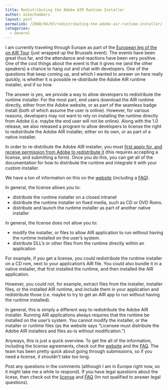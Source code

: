 ```yaml
---
title: Redistributing the Adobe AIR Runtime Installer
author: mikechambers
layout: post
permalink: /2008/04/07/redistributing-the-adobe-air-runtime-installer/
categories:
  - General
---
```



I am currently traveling through Europe as part of the [European leg of the on AIR Tour][1] (just wrapped up the Brussels event). The events have been great thus far, and the attendance and reactions have been very positive. One of the cool things about the event is that it gives me (and the other speakers) a chance to hang out and chat with developers. One of the questions that keep coming up, and which I wanted to answer on here really quickly, is whether it is possible re-distribute the Adobe AIR runtime installer, and if so how.

The answer is yes, we provide a way to allow developers to redistribute the runtime installer. For the most part, end users download the AIR runtime directly, either from the Adobe website, or as part of the seamless badge install (both of which assume the user is online). However, for various reasons, developers may not want to rely on installing the runtime directly from Adobe (i.e. maybe the end user will not be online). Along with the 1.0 release, we also released a program to allow developers to license the right to redistribute the Adobe AIR installer, either on its own, or as part of a native installer.  
<!--more-->

  
In order to re-distribute the Adobe AIR installer, you must [first apply for, and receive permission from Adobe to redistribute it][2] (this requires accepting a license, and submitting a form). Once you do this, you can get all of the documentation for how to distribute the runtime and integrate it with your custom installer.

We have a ton of information on this on the [website][3] (including a [FAQ][4]).

In general, the license allows you to:

*   distribute the runtime installer on a closed intranet
*   distribute the runtime installer on fixed media, such as CD or DVD Roms.
*   distribute and launch the runtime installer as part of another native installer

In general, the license does not allow you to:

*   modify the installer, or files to allow AIR application to run without having the runtime installed on the user&#8217;s system.
*   distribute DLL&#8217;s or other files from the runtime directly within an application

For example, if you get a license, you could redistribute the runtime installer on a CD rom, next to your application&#8217;s AIR file. You could also bundle it in a native installer, that first installed the runtime, and then installed the AIR application.

However, you could not, for example, extract files from the installer, installer files, or the installed AIR runtime, and include them in your application and redistribute those (i.e. maybe to try to get an AIR app to run without having the runtime installed).

In general, this is simply a different way to redistribute the Adobe AIR installer. Running AIR applications always requires that the runtime be installed on the user&#8217;s system. You cannot modify the installer, or the installer or runtime files (as the website says &#8220;Licensee must distribute the Adobe AIR installers and files as-is without modification.&#8221;)

Anyways, this is just a quick overview. To get the all of the information, including the license agreements, check out the [website][3] and the [FAQ][5]. The team has been pretty quick about going through submissions, so if you need a license, it shouldn&#8217;t take too long.

Post any questions in the comments (although I am in Europe right now, so it might take me a while to respond). If you have legal questions about the licese, then check out the [license][6] and [FAQ][4] (Im not qualified to answer legal questions).

 [1]: http://onair.adobe.com
 [2]: http://www.adobe.com/products/air/runtime_distribution1.html#license
 [3]: http://www.adobe.com/products/air/runtime_distribution1.html
 [4]: http://www.adobe.com/products/air/runtime_distribution_faq.html
 [5]: http://www.adobe.com/products/air/runtime_distribution_faq.htm
 [6]: http://www.adobe.com/products/air/runtime_agreement.html